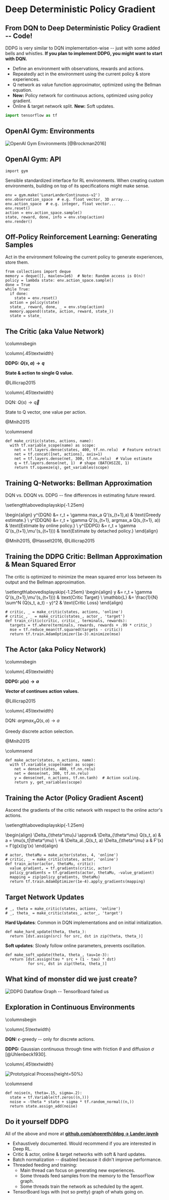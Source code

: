 # Deep Deterministic Policy Gradient

## From DQN to Deep Deterministic Policy Gradient -- Code!

DDPG is very similar to DQN implementation-wise -- just with some added bells and whistles. **If you plan to implement DDPG, you might want to start with DQN.**

  - Define an environment with observations, rewards and actions.
  - Repeatedly act in the environment using the current policy & store experiences.
  - Q network as value function approximator, optimized using the Bellman equation.
  - **New:** Policy network for continuous actions, optimized using policy gradient.
  - Online & target network split. **New:** Soft updates.

```python
import tensorflow as tf
```



## OpenAI Gym: Environments

![OpenAI Gym Environments [@Brockman2016] [^gym]](gfx/gym.png)

[^gym]: [github.com/openai/gym](https://github.com/openai/gym)



## OpenAI Gym: API

```{.python .numberLines}
import gym
```

Sensible standardized interface for RL environments. When creating custom environments, building on top of its specifications might make sense.

```{.python .numberLines startFrom=2}
env = gym.make('LunarLanderContinuous-v2')
env.observation_space  # e.g. float vector, 3D array...
env.action_space  # e.g. integer, float vector...
env.reset()
action = env.action_space.sample()
state, reward, done, info = env.step(action)
env.render()
```



## Off-Policy Reinforcement Learning: Generating Samples

Act in the environment following the current policy to generate experiences, store them.

```{.python .numberLines}
from collections import deque
memory = deque([], maxlen=1e6)  # Note: Random access is O(n)!
policy = lambda state: env.action_space.sample()
done = True
while True:
  if done:
    state = env.reset()
  action = policy(state)
  state_, reward, done, _ = env.step(action)
  memory.append((state, action, reward, state_))
  state = state_
```



## The Critic (aka Value Network)

\columnsbegin

\column{.45\textwidth}

**DDPG: $Q(s,a) \rightarrow q$**

**State & action to single Q value.**

@Lillicrap2015

\column{.45\textwidth}

DQN: $Q(s) \rightarrow \vec q$

State to Q vector, one value per action.

@Mnih2015

\columnsend

```{.python .numberLines}
def make_critic(states, actions, name):
  with tf.variable_scope(name) as scope:
    net = tf.layers.dense(states, 400, tf.nn.relu)  # Feature extract
    net = tf.concat([net, actions], axis=1)
    net = tf.layers.dense(net, 300, tf.nn.relu)  # Value estimate
    q = tf.layers.dense(net, 1)  # shape (BATCHSIZE, 1)
    return tf.squeeze(q), get_variables(scope)
```



## Training Q-Networks: Bellman Approximation

DQN vs. DDQN vs. DDPG -- fine differences in estimating future reward.

\setlength\abovedisplayskip{-1.25em}

\begin{align}
y^{DQN} &= r_t + \gamma max_a Q'(s_{t+1},a) & \text{Greedy estimate.} \\
y^{DDQN} &= r_t + \gamma Q'(s_{t+1}, argmax_a Q(s_{t+1}, a)) & \text{Estimate by online policy.} \\
y^{DDPG} &= r_t + \gamma Q'(s_{t+1},\mu'(s_{t+1})) & \text{Estimate by detached policy.}
\end{align}

@Mnih2015, @Hasselt2016, @Lillicrap2015



## Training the DDPG Critic: Bellman Approximation & Mean Squared Error

The critic is optimized to minimize the mean squared error loss between its output and the Bellman approximation.

\setlength\abovedisplayskip{-1.25em}
\begin{align}
y &= r_t + \gamma Q'(s_{t+1},\mu'(s_{t+1})) & \text{Critic Target} \\
\mathbb{L} &= \frac{1}{N} \sum^N (Q(s_t, a_t) - y)^2 & \text{Critic Loss}
\end{align}

```{.python .numberLines}
# critic, _ = make_critic(states, actions, 'online')
# critic_, _ = make_critic(states_, actor_, 'target')
def train_critic(critic, critic_, terminals, rewards):
  targets = tf.where(terminals, rewards, rewards + .99 * critic_)
  mse = tf.reduce_mean(tf.squared(targets - critic))
  return tf.train.AdamOptimizer(1e-3).minimize(mse)
```



## The Actor (aka Policy Network)

\columnsbegin

\column{.45\textwidth}

**DDPG: $\mu(s) \rightarrow a$**

**Vector of continues action values.**

@Lillicrap2015

\column{.45\textwidth}

DQN: $argmax_a Q(s, a) \rightarrow a$

Greedy discrete action selection.

@Mnih2015

\columnsend


```{.python .numberLines}
def make_actor(states, n_actions, name):
  with tf.variable_scope(name) as scope:
    net = dense(states, 400, tf.nn.relu)
    net = dense(net, 300, tf.nn.relu)
    y = dense(net, n_actions, tf.nn.tanh)  # Action scaling.
    return y, get_variables(scope)
```



## Training the Actor (Policy Gradient Ascent)

Ascend the gradients of the critic network with respect to the online actor's actions.

\setlength\abovedisplayskip{-1.25em}

\begin{align}
\Delta_{\theta^\mu}J \approx& \Delta_{\theta^\mu} Q(s_t, a) & a = \mu(s_t|\theta^\mu) \\
=& \Delta_a\ \,Q(s_t, a) \Delta_{\theta^\mu} a & F'(x) = f'(g(x))g'(x)
\end{align}


```{.python .numberLines}
# actor, thetaMu = make_actor(states, 4, 'online')
# critic, _ = make_critic(states, actor, 'online')
def train_actor(actor, thetaMu, critic):
  value_gradient, = tf.gradients(critic, actor)
  policy_gradients = tf.gradients(actor, thetaMu, -value_gradient)
  mapping = zip(policy_gradients, thetaMu)
  return tf.train.AdamOptimizer(1e-4).apply_gradients(mapping)
```



## Target Network Updates

```{.python .numberLines}
# _, theta = make_critic(states, actions, 'online')
# _, theta_ = make_critic(states_, actor_, 'target')
```

**Hard Updates**: Common in DQN implementations and on initial initialization.

```{.python .numberLines startFrom=3}
def make_hard_update(theta, theta_):
  return [dst.assign(src) for src, dst in zip(theta, theta_)]
```

**Soft updates**: Slowly follow online parameters, prevents oscillation.

```{.python .numberLines startFrom=5}
def make_soft_update(theta, theta_, tau=1e-3):
  return [dst.assign(tau * src + (1 - tau) * dst)
          for src, dst in zip(theta, theta_)]
```



## What kind of monster did we just create?

<!--

Nope. No TiKz. Would probably have been prettier.

https://docs.google.com/drawings/d/1D1WgQmXsJNxZn1gmLrsw5XFhftDKE7sAmPxgeNRwVM8

-->

![DDPG Dataflow Graph -- TensorBoard failed us](gfx/DDPG_Structure.png)



## Exploration in Continuous Environments

\columnsbegin

\column{.5\textwidth}

**DQN:** $\epsilon$-greedy -- only for discrete actions.

**DDPG:** Gaussian continuous through time with friction $\theta$ and diffusion $\sigma$ [@Uhlenbeck1930].

\column{.45\textwidth}

![Prototypical Process](gfx/ouprocess.png){height=50%}

\columnsend


```{.python .numberLines}
def noise(n, theta=.15, sigma=.2):
  state = tf.Variable(tf.zeros((n,)))
  noise = -theta * state + sigma * tf.random_normal((n,))
  return state.assign_add(noise)
```


## Do it yourself DDPG

All of the above and more at **[github.com/ahoereth/ddpg $\rightarrow$ Lander.ipynb](https://github.com/ahoereth/ddpg/blob/master/Lander.ipynb)**

- Exhaustively documented. Would recommend if you are interested in Deep RL.
- Critic & actor, online & target networks with soft & hard updates.
- Batch normalization -- disabled because it didn't improve performance.
- Threaded feeding and training:
    - Main thread can focus on generating new experiences.
    - Some threads feed samples from the memory to the TensorFlow graph.
    - Some threads train the network as scheduled by the agent.
- TensorBoard logs with (not so pretty) graph of whats going on.
